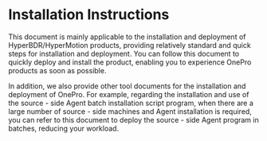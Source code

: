 # Installation Instructions

This document is mainly applicable to the installation and deployment of HyperBDR/HyperMotion products, providing relatively standard and quick steps for installation and deployment.
You can follow this document to quickly deploy and install the product, enabling you to experience OnePro products as soon as possible.

In addition, we also provide other tool documents for the installation and deployment of OnePro. 
For example, regarding the installation and use of the source - side Agent batch installation script program, when there are a large number of source - side machines and Agent installation is required, you can refer to this document to deploy the source - side Agent program in batches, reducing your workload. 